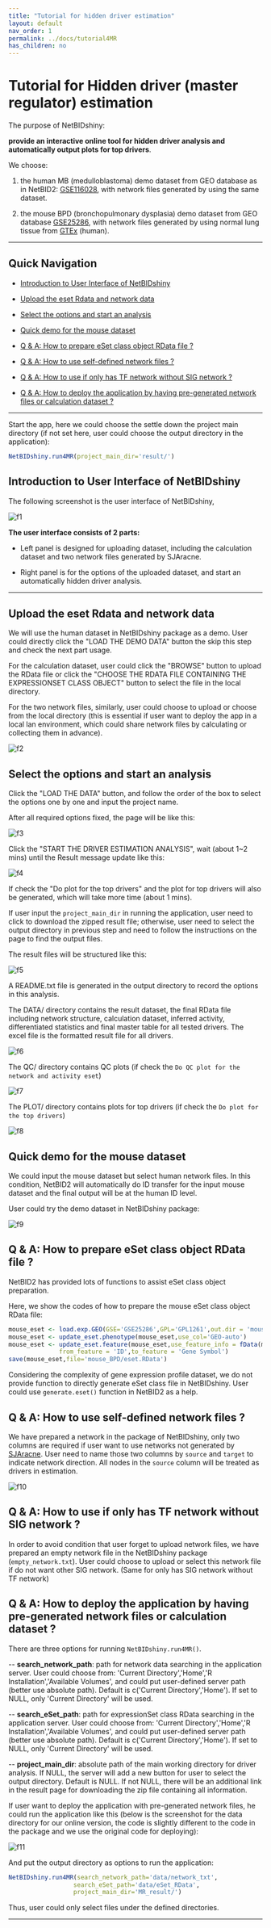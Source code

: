 ```yaml
---
title: "Tutorial for hidden driver estimation"
layout: default
nav_order: 1
permalink: ../docs/tutorial4MR
has_children: no
---
```


# Tutorial for Hidden driver (master regulator) estimation

The purpose of NetBIDshiny: 

**provide an interactive online tool for hidden driver analysis and automatically output plots for top drivers**.

We choose:

1. the human MB (medulloblastoma) demo dataset from GEO database as in NetBID2: [GSE116028](https://www.ncbi.nlm.nih.gov/geo/query/acc.cgi?acc=GSE116028), with network files generated by using the same dataset.

2. the mouse BPD (bronchopulmonary dysplasia) demo dataset from GEO database [GSE25286](https://www.ncbi.nlm.nih.gov/geo/query/acc.cgi?acc=GSE25286), with network files generated by using normal lung tissue from [GTEx](https://gtexportal.org/home/) (human).

----------
## Quick Navigation

- [Introduction to User Interface of NetBIDshiny](#introduction-to-user-interface-of-netbidshiny)

- [Upload the eset Rdata and network data](#upload-the-eset-rdata-and-network-data)

- [Select the options and start an analysis](#select-the-options-and-start-an-analysis)

- [Quick demo for the mouse dataset](#quick-demo-for-the-mouse-dataset)

- [Q & A: How to prepare eSet class object RData file ?](#q--a-how-to-prepare-eset-class-object-rdata-file-)

- [Q & A: How to use self-defined network files ?](#q--a-how-to-use-self-defined-network-files-)

- [Q & A: How to use if only has TF network without SIG network ?](#q--a-how-to-use-if-only-has-tf-network-without-sig-network-)

- [Q & A: How to deploy the application by having pre-generated network files or calculation dataset ?](#q--a-how-to-deploy-the-application-by-having-pre-generated-network-files-or-calculation-dataset-)

---------

Start the app, here we could choose the settle down the project main directory (if not set here, user could choose the output directory in the application):

```r
NetBIDshiny.run4MR(project_main_dir='result/')
```

## Introduction to User Interface of NetBIDshiny

The following screenshot is the user interface of NetBIDshiny,

![f1](f1.png)

**The user interface consists of 2 parts:**

- Left panel is designed for uploading dataset, including the calculation dataset and two network files generated by SJAracne. 

- Right panel is for the options of the uploaded dataset, and start an automatically hidden driver analysis.

-------

## Upload the eset Rdata and network data

We will use the human dataset in NetBIDshiny package as a demo. User could directly click the "LOAD THE DEMO DATA" button the skip this step and check the next part usage.

For the calculation dataset, user could click the "BROWSE" button to upload the RData file or click the "CHOOSE THE RDATA FILE CONTAINING THE EXPRESSIONSET CLASS OBJECT" button to select the file in the local directory. 

For the two network files, similarly, user could choose to upload or choose from the local directory (this is essential if user want to deploy the app in a local lan environment, which could share network files by calculating or collecting them in advance).

![f2](f2.png)



## Select the options and start an analysis

Click the "LOAD THE DATA" button, and follow the order of the box to select the options one by one and input the project name.

After all required options fixed, the page will be like this:

![f3](f3.png)

Click the "START THE DRIVER ESTIMATION ANALYSIS", wait (about 1~2 mins) until the Result message update like this:

![f4](f4.png)

If check the "Do plot for the top drivers" and the plot for top drivers will also be generated, which will take more time (about 1 mins).

If user input the `project_main_dir` in running the application, user need to click to download the zipped result file; otherwise, user need to select the output directory in previous step and need to follow the instructions on the page to find the output files. 

The result files will be structured like this:

![f5](f5.png)

A README.txt file is generated in the output directory to record the options in this analysis.

The DATA/ directory contains the result dataset, the final RData file including network structure, calculation dataset, inferred activity, differentiated statistics and final master table for all tested drivers. The excel file is the formatted result file for all drivers. 

![f6](f6.png)

The QC/ directory contains QC plots (if check the `Do QC plot for the network and activity eset`)

![f7](f7.png)

The PLOT/ directory contains plots for top drivers (if check the `Do plot for the top drivers`)

![f8](f8.png)

## Quick demo for the mouse dataset

We could input the mouse dataset but select human network files. In this condition, NetBID2 will automatically do ID transfer for the input mouse dataset and the final output will be at the human ID level. 

User could try the demo dataset in NetBIDshiny package:

![f9](f9.png)


## Q & A: How to prepare eSet class object RData file ?

NetBID2 has provided lots of functions to assist eSet class object preparation.

Here, we show the codes of how to prepare the mouse eSet class object RData file:

```r
mouse_eset <- load.exp.GEO(GSE='GSE25286',GPL='GPL1261',out.dir = 'mouse_BPD/')
mouse_eset <- update_eset.phenotype(mouse_eset,use_col='GEO-auto')
mouse_eset <- update_eset.feature(mouse_eset,use_feature_info = fData(mouse_eset),
              from_feature = 'ID',to_feature = 'Gene Symbol')
save(mouse_eset,file='mouse_BPD/eset.RData')
```

Considering the complexity of gene expression profile dataset, we do not provide function to directly generate eSet class file in NetBIDshiny. 
User could use `generate.eset()` function in NetBID2 as a help.

## Q & A: How to use self-defined network files ?

We have prepared a network in the package of NetBIDshiny, only two columns are required if user want to use networks not generated by [SJAracne](https://github.com/jyyulab/SJARACNe). 
User need to name those two columns by `source` and `target` to indicate network direction. All nodes in the `source` column will be treated as drivers in estimation.

![f10](f10.png)


## Q & A: How to use if only has TF network without SIG network ?

In order to avoid condition that user forget to upload network files, we have prepared an empty network file in the NetBIDshiny package (`empty_network.txt`). User could choose to upload or select this network file if do not want other SIG network. (Same for only has SIG network without TF network) 

## Q & A: How to deploy the application by having pre-generated network files or calculation dataset ?

There are three options for running `NetBIDshiny.run4MR()`. 

-- **search_network_path**: path for network data searching in the application server. User could choose from: 'Current Directory','Home','R Installation','Available Volumes', and could put user-defined server path (better use absolute path). Default is c('Current Directory','Home'). If set to NULL, only 'Current Directory' will be used.

-- **search_eSet_path**: path for expressionSet class RData searching in the application server. User could choose from: 'Current Directory','Home','R Installation','Available Volumes', and could put user-defined server path (better use absolute path). Default is c('Current Directory','Home'). If set to NULL, only 'Current Directory' will be used.

-- **project_main_dir**: absolute path of the main working directory for driver analysis. If NULL, the server will add a new button for user to select the output directory. Default is NULL. If not NULL, there will be an additional link in the result page for downloading the zip file containing all information.

If user want to deploy the application with pre-generated network files, he could run the application like this (below is the screenshot for the data directory for our online version, the code is slightly different to the code in the package and we use the original code for deploying):

![f11](f11.png)

And put the output directory as options to run the application:

```r
NetBIDshiny.run4MR(search_network_path='data/network_txt',
                  search_eSet_path='data/eSet_RData',
                  project_main_dir='MR_result/')
```

Thus, user could only select files under the defined directories. 

------


